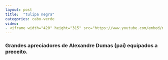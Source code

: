 ```yaml
---
layout: post
title:  "tulipa negra"
categories: cabo-verde
video: 
- <iframe width="420" height="315" src="https://www.youtube.com/embed/nHe3mDDebRU?rel=0" frameborder="0" allowfullscreen></iframe>
---
```


### Grandes apreciadores de Alexandre Dumas (pai) equipados a preceito. 